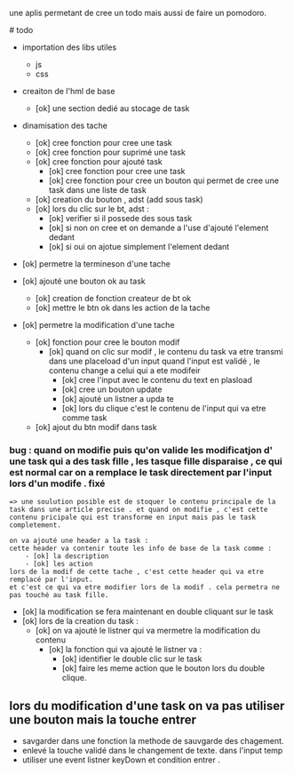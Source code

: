 une aplis permetant de cree un todo mais aussi de faire un pomodoro.

# todo
- importation des libs utiles
    - js
    - css
- creaiton de l'hml de base
    - [ok] une section dedié au stocage de task
- dinamisation des tache
    - [ok] cree fonction pour cree une task
    - [ok] cree fonction pour suprimé une task
    - [ok] cree fonction pour ajouté task
        - [ok] cree fonction pour cree une task
        - [ok] cree fonction pour cree un bouton qui permet de cree une task dans une liste de task
    - [ok] creation du bouton , adst (add sous task)
    - [ok] lors du clic sur le bt, adst :
        - [ok] verifier si il possede des sous task
        - [ok] si non on cree et on demande a l'use d'ajouté l'element dedant
        - [ok] si oui on ajotue simplement l'element dedant

- [ok] permetre la termineson d'une tache
- [ok] ajouté une bouton ok au task
    - [ok] creation de fonction createur de bt ok
    - [ok] mettre le btn ok dans les action de la tache

- [ok] permetre la modification d'une tache
    - [ok] fonction pour cree le bouton modif
        - [ok] quand on clic sur modif , le contenu du task va etre transmi dans une placeload d'un input quand l'input est validé , le contenu change a celui qui a ete modifeir
            - [ok] cree l'input avec le contenu du text en plasload
            - [ok] cree un bouton update
            - [ok] ajouté un listner a upda te 
            - [ok] lors du clique c'est le contenu de l'input qui va etre comme task
    - [ok] ajout du btn modif dans task

### bug : quand on modifie puis qu'on valide les modificatjon d' une task qui a des task fille , les tasque fille disparaise , ce qui est normal car on a remplace le task directement par l'input lors d'un modife . **fixé**
    => une soulution posible est de stoquer le contenu principale de la task dans une article precise . et quand on modifie , c'est cette contenu pricipale qui est transforme en input mais pas le task completement.

    on va ajouté une header a la task :
    cette header va contenir toute les info de base de la task comme :
        - [ok] la description 
        - [ok] les action
    lors de la modif de cette tache , c'est cette header qui va etre remplacé par l'input.
    et c'est ce qui va etre modifier lors de la modif . cela permetra ne pas touché au task fille.
- [ok] la modification se fera maintenant en double cliquant sur le task
- [ok] lors de la creation du task :
    - [ok] on va ajouté le listner qui va mermetre la modification du contenu
        - [ok] la fonction qui va ajouté le listner va :
            - [ok] identifier le double clic sur le task
            - [ok] faire les meme action que le bouton lors du double clique.

## lors du modification d'une task on va pas utiliser une bouton mais la touche entrer
- savgarder dans une fonction la methode de sauvgarde des chagement.
- enlevé la touche validé dans le changement de texte. dans l'input temp
- utiliser une event listner keyDown et condition entrer . 